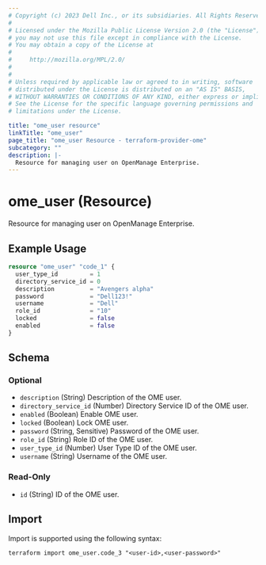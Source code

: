 ```yaml
---
# Copyright (c) 2023 Dell Inc., or its subsidiaries. All Rights Reserved.
# 
# Licensed under the Mozilla Public License Version 2.0 (the "License");
# you may not use this file except in compliance with the License.
# You may obtain a copy of the License at
# 
#     http://mozilla.org/MPL/2.0/
# 
# 
# Unless required by applicable law or agreed to in writing, software
# distributed under the License is distributed on an "AS IS" BASIS,
# WITHOUT WARRANTIES OR CONDITIONS OF ANY KIND, either express or implied.
# See the License for the specific language governing permissions and
# limitations under the License.

title: "ome_user resource"
linkTitle: "ome_user"
page_title: "ome_user Resource - terraform-provider-ome"
subcategory: ""
description: |-
  Resource for managing user on OpenManage Enterprise.
---
```


# ome_user (Resource)

Resource for managing user on OpenManage Enterprise.


## Example Usage

```terraform
resource "ome_user" "code_1" {
  user_type_id         = 1
  directory_service_id = 0
  description          = "Avengers alpha"
  password             = "Dell123!"
  username             = "Dell"
  role_id              = "10"
  locked               = false
  enabled              = false
}
```

<!-- schema generated by tfplugindocs -->
## Schema

### Optional

- `description` (String) Description of the OME user.
- `directory_service_id` (Number) Directory Service ID of the OME user.
- `enabled` (Boolean) Enable OME user.
- `locked` (Boolean) Lock OME user.
- `password` (String, Sensitive) Password of the OME user.
- `role_id` (String) Role ID of the OME user.
- `user_type_id` (Number) User Type ID of the OME user.
- `username` (String) Username of the OME user.

### Read-Only

- `id` (String) ID of the OME user.

## Import

Import is supported using the following syntax:

```shell
terraform import ome_user.code_3 "<user-id>,<user-password>"
```